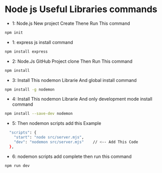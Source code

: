 # Node js Useful Libraries commands


- 1: Node.js New project Create Thene Run This command
```sh
npm init
```


- 1: express js install command
```sh
npm install express
```


- 2: Node.Js GitHub Project clone Then Run This command 
```sh
npm install
```


- 3: Install This nodemon Librarie And global install command 
```sh
npm install -g nodemon
```



- 4: Install This nodemon Librarie And only development mode install command 
```sh
npm install --save-dev nodemon  
```




- 5: Then nodemon scripts add this Example 
```sh
  "scripts": {
    "start": "node src/server.mjs",
    "dev": "nodemon src/server.mjs"    // <-- Add This Code
  },
```



- 6: nodemon scripts add complete then run this command
```sh
npm run dev 
```





